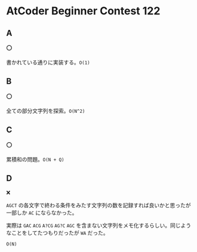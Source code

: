 # AtCoder Beginner Contest 122

## A

:o:

書かれている通りに実装する。`O(1)`

## B

:o:

全ての部分文字列を探索。`O(N^2)`

## C

:o:

累積和の問題。`O(N + Q)`

## D

:x:

`AGCT` の各文字で終わる条件をみたす文字列の数を記録すれば良いかと思ったが一部しか `AC` にならなかった。

実際は `GAC` `ACG` `A?CG` `AG?C` `AGC` を含まない文字列をメモ化するらしい。同じようなことをしてたつもりだったが `WA` だった。

`O(N)`
